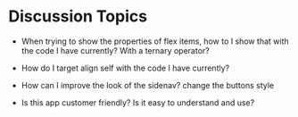 # Discussion Topics

- When trying to show the properties of flex items, how to I show that with the code I have currently? With a ternary operator?
- How do I target align self with the code I have currently?

- How can I improve the look of the sidenav?
  change the buttons style
- Is this app customer friendly? Is it easy to understand and use?
